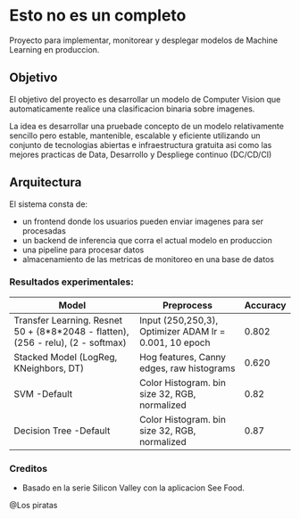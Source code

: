 # Esto no es un completo

Proyecto para implementar, monitorear y desplegar modelos de Machine Learning en produccion.

## Objetivo 
El objetivo del proyecto es desarrollar un modelo de Computer Vision que automaticamente realice una clasificacion binaria sobre imagenes.

La idea es desarrollar una pruebade concepto de un modelo relativamente sencillo pero estable, mantenible, escalable y eficiente utilizando un conjunto de tecnologias abiertas e infraestructura gratuita asi como las mejores practicas de Data, Desarrollo y Despliege continuo (DC/CD/CI)

## Arquitectura
El sistema consta de:

- un frontend donde los usuarios pueden enviar imagenes para ser procesadas
- un backend de inferencia que corra el actual modelo en produccion
- una pipeline para procesar datos
- almacenamiento de las metricas de monitoreo en una base de datos

### Resultados experimentales:

|Model|Preprocess|Accuracy|
|--|--|--|
|Transfer Learning. Resnet 50 + (8\*8\*2048 - flatten), (256 - relu), (2 - softmax)|Input (250,250,3), Optimizer ADAM lr = 0.001, 10 epoch |0.802 |
|Stacked Model (LogReg, KNeighbors, DT)|Hog features, Canny edges, raw histograms|0.620|
|SVM -Default|Color Histogram. bin size 32, RGB, normalized|0.82|
|Decision Tree -Default|Color Histogram. bin size 32, RGB, normalized|0.87|

### Creditos
- Basado en la serie Silicon Valley con la aplicacion See Food.

@Los piratas
